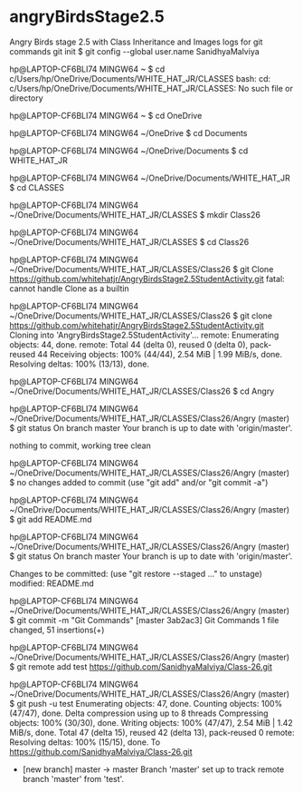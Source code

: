 # angryBirdsStage2.5
Angry Birds stage 2.5 with Class Inheritance and Images
logs for git commands
git init
$ git config --global user.name
SanidhyaMalviya

hp@LAPTOP-CF6BLI74 MINGW64 ~
$ cd c/Users/hp/OneDrive/Documents/WHITE_HAT_JR/CLASSES
bash: cd: c/Users/hp/OneDrive/Documents/WHITE_HAT_JR/CLASSES: No such file or directory

hp@LAPTOP-CF6BLI74 MINGW64 ~
$ cd OneDrive

hp@LAPTOP-CF6BLI74 MINGW64 ~/OneDrive
$ cd Documents

hp@LAPTOP-CF6BLI74 MINGW64 ~/OneDrive/Documents
$ cd WHITE_HAT_JR

hp@LAPTOP-CF6BLI74 MINGW64 ~/OneDrive/Documents/WHITE_HAT_JR
$ cd CLASSES

hp@LAPTOP-CF6BLI74 MINGW64 ~/OneDrive/Documents/WHITE_HAT_JR/CLASSES
$ mkdir Class26

hp@LAPTOP-CF6BLI74 MINGW64 ~/OneDrive/Documents/WHITE_HAT_JR/CLASSES
$ cd Class26

hp@LAPTOP-CF6BLI74 MINGW64 ~/OneDrive/Documents/WHITE_HAT_JR/CLASSES/Class26
$ git Clone https://github.com/whitehatjr/AngryBirdsStage2.5StudentActivity.git
fatal: cannot handle Clone as a builtin

hp@LAPTOP-CF6BLI74 MINGW64 ~/OneDrive/Documents/WHITE_HAT_JR/CLASSES/Class26
$ git clone https://github.com/whitehatjr/AngryBirdsStage2.5StudentActivity.git
Cloning into 'AngryBirdsStage2.5StudentActivity'...
remote: Enumerating objects: 44, done.
remote: Total 44 (delta 0), reused 0 (delta 0), pack-reused 44
Receiving objects: 100% (44/44), 2.54 MiB | 1.99 MiB/s, done.
Resolving deltas: 100% (13/13), done.

hp@LAPTOP-CF6BLI74 MINGW64 ~/OneDrive/Documents/WHITE_HAT_JR/CLASSES/Class26
$ cd Angry

hp@LAPTOP-CF6BLI74 MINGW64 ~/OneDrive/Documents/WHITE_HAT_JR/CLASSES/Class26/Angry (master)
$ git status
On branch master
Your branch is up to date with 'origin/master'.

nothing to commit, working tree clean

hp@LAPTOP-CF6BLI74 MINGW64 ~/OneDrive/Documents/WHITE_HAT_JR/CLASSES/Class26/Angry (master)
$
no changes added to commit (use "git add" and/or "git commit -a")

hp@LAPTOP-CF6BLI74 MINGW64 ~/OneDrive/Documents/WHITE_HAT_JR/CLASSES/Class26/Angry (master)
$ git add README.md

hp@LAPTOP-CF6BLI74 MINGW64 ~/OneDrive/Documents/WHITE_HAT_JR/CLASSES/Class26/Angry (master)
$ git status
On branch master
Your branch is up to date with 'origin/master'.

Changes to be committed:
  (use "git restore --staged <file>..." to unstage)
        modified:   README.md


hp@LAPTOP-CF6BLI74 MINGW64 ~/OneDrive/Documents/WHITE_HAT_JR/CLASSES/Class26/Angry (master)
$ git commit -m "Git Commands"
[master 3ab2ac3] Git Commands
 1 file changed, 51 insertions(+)

hp@LAPTOP-CF6BLI74 MINGW64 ~/OneDrive/Documents/WHITE_HAT_JR/CLASSES/Class26/Angry (master)
$ git remote add test https://github.com/SanidhyaMalviya/Class-26.git

hp@LAPTOP-CF6BLI74 MINGW64 ~/OneDrive/Documents/WHITE_HAT_JR/CLASSES/Class26/Angry (master)
$ git push -u test
Enumerating objects: 47, done.
Counting objects: 100% (47/47), done.
Delta compression using up to 8 threads
Compressing objects: 100% (30/30), done.
Writing objects: 100% (47/47), 2.54 MiB | 1.42 MiB/s, done.
Total 47 (delta 15), reused 42 (delta 13), pack-reused 0
remote: Resolving deltas: 100% (15/15), done.
To https://github.com/SanidhyaMalviya/Class-26.git
 * [new branch]      master -> master
Branch 'master' set up to track remote branch 'master' from 'test'.

